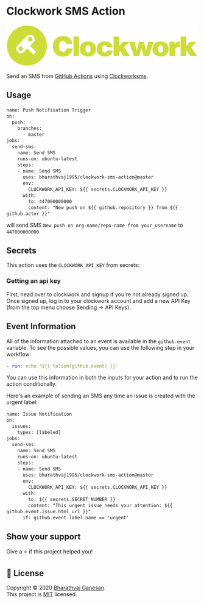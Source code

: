 # Clockwork SMS Action

<img src="./docs/images/logo.svg" />

Send an SMS from [GitHub Actions](https://github.com/features/actions) using [Clockworksms](https://www.clockworksms.com/).

## Usage

```workflow
name: Push Notification Trigger
on:
  push:
    branches:
      - master
jobs:
  send-sms:
    name: Send SMS
    runs-on: ubuntu-latest
    steps:
    - name: Send SMS
      uses: bharathvaj1995/clockwork-sms-action@master
      env:
        CLOCKWORK_API_KEY: ${{ secrets.CLOCKWORK_API_KEY }}
      with:
        to: 447000000000
        content: "New push on ${{ github.repository }} from ${{ github.actor }}"
```

will send SMS `New push on org-name/repo-name from your_username` to `447000000000`.

## Secrets

This action uses the `CLOCKWORK_API_KEY` from secrets:

### Getting an api key

First, head over to clockwork and signup if you're not already signed up. Once signed up, log in to your clockwork account and add a new API Key (from the top menu choose Sending -> API Keys).

## Event Information

All of the information attached to an event is available in the `github.event` variable. To see the possible values, you can use the following step in your workflow:

```yaml
- run: echo '${{ toJson(github.event) }}'
```

You can use this information in both the inputs for your action and to run the action conditionally.

Here's an example of sending an SMS any time an issue is created with the urgent label:

```workflow
name: Issue Notification
on:
  issues:
    types: [labeled]
jobs:
  send-sms:
    name: Send SMS
    runs-on: ubuntu-latest
    steps:
    - name: Send SMS
      uses: bharathvaj1995/clockwork-sms-action@master
      env:
        CLOCKWORK_API_KEY: ${{ secrets.CLOCKWORK_API_KEY }}
      with:
        to: ${{ secrets.SECRET_NUMBER }}
        content: "This urgent issue needs your attention: ${{ github.event.issue.html_url }}"
      if: github.event.label.name == 'urgent'
```

## Show your support

Give a ⭐️ if this project helped you!

## 📝 License

Copyright © 2020 [Bharathvaj Ganesan](https://github.com/bharathvaj1995).<br />
This project is [MIT](https://github.com/bharathvaj1995/clockwork-sms-action/blob/master/LICENSE) licensed.
